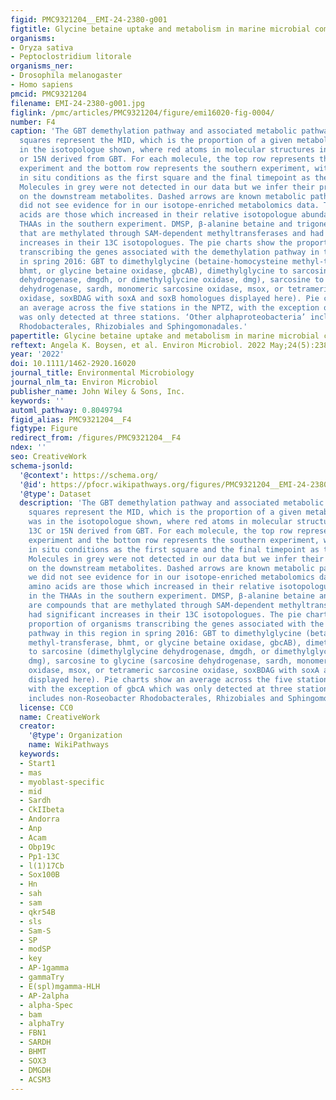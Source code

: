 ```yaml
---
figid: PMC9321204__EMI-24-2380-g001
figtitle: Glycine betaine uptake and metabolism in marine microbial communities
organisms:
- Oryza sativa
- Peptoclostridium litorale
organisms_ner:
- Drosophila melanogaster
- Homo sapiens
pmcid: PMC9321204
filename: EMI-24-2380-g001.jpg
figlink: /pmc/articles/PMC9321204/figure/emi16020-fig-0004/
number: F4
caption: 'The GBT demethylation pathway and associated metabolic pathways. Shaded
  squares represent the MID, which is the proportion of a given metabolite that was
  in the isotopologue shown, where red atoms in molecular structures indicate 13C
  or 15N derived from GBT. For each molecule, the top row represents the northern
  experiment and the bottom row represents the southern experiment, with the initial
  in situ conditions as the first square and the final timepoint as the last square.
  Molecules in grey were not detected in our data but we infer their presence based
  on the downstream metabolites. Dashed arrows are known metabolic pathways that we
  did not see evidence for in our isotope‐enriched metabolomics data. The listed amino
  acids are those which increased in their relative isotopologue abundance in the
  THAAs in the southern experiment. DMSP, β‐alanine betaine and trigonelline are compounds
  that are methylated through SAM‐dependent methyltransferases and had significant
  increases in their 13C isotopologues. The pie charts show the proportion of organisms
  transcribing the genes associated with the demethylation pathway in this region
  in spring 2016: GBT to dimethylglycine (betaine‐homocysteine methyl‐transferase,
  bhmt, or glycine betaine oxidase, gbcAB), dimethylglycine to sarcosine (dimethylglycine
  dehydrogenase, dmgdh, or dimethylglycine oxidase, dmg), sarcosine to glycine (sarcosine
  dehydrogenase, sardh, monomeric sarcosine oxidase, msox, or tetrameric sarcosine
  oxidase, soxBDAG with soxA and soxB homologues displayed here). Pie charts show
  an average across the five stations in the NPTZ, with the exception of gbcA which
  was only detected at three stations. ‘Other alphaproteobacteria’ includes non‐Roseobacter
  Rhodobacterales, Rhizobiales and Sphingomonadales.'
papertitle: Glycine betaine uptake and metabolism in marine microbial communities.
reftext: Angela K. Boysen, et al. Environ Microbiol. 2022 May;24(5):2380-2403.
year: '2022'
doi: 10.1111/1462-2920.16020
journal_title: Environmental Microbiology
journal_nlm_ta: Environ Microbiol
publisher_name: John Wiley & Sons, Inc.
keywords: ''
automl_pathway: 0.8049794
figid_alias: PMC9321204__F4
figtype: Figure
redirect_from: /figures/PMC9321204__F4
ndex: ''
seo: CreativeWork
schema-jsonld:
  '@context': https://schema.org/
  '@id': https://pfocr.wikipathways.org/figures/PMC9321204__EMI-24-2380-g001.html
  '@type': Dataset
  description: 'The GBT demethylation pathway and associated metabolic pathways. Shaded
    squares represent the MID, which is the proportion of a given metabolite that
    was in the isotopologue shown, where red atoms in molecular structures indicate
    13C or 15N derived from GBT. For each molecule, the top row represents the northern
    experiment and the bottom row represents the southern experiment, with the initial
    in situ conditions as the first square and the final timepoint as the last square.
    Molecules in grey were not detected in our data but we infer their presence based
    on the downstream metabolites. Dashed arrows are known metabolic pathways that
    we did not see evidence for in our isotope‐enriched metabolomics data. The listed
    amino acids are those which increased in their relative isotopologue abundance
    in the THAAs in the southern experiment. DMSP, β‐alanine betaine and trigonelline
    are compounds that are methylated through SAM‐dependent methyltransferases and
    had significant increases in their 13C isotopologues. The pie charts show the
    proportion of organisms transcribing the genes associated with the demethylation
    pathway in this region in spring 2016: GBT to dimethylglycine (betaine‐homocysteine
    methyl‐transferase, bhmt, or glycine betaine oxidase, gbcAB), dimethylglycine
    to sarcosine (dimethylglycine dehydrogenase, dmgdh, or dimethylglycine oxidase,
    dmg), sarcosine to glycine (sarcosine dehydrogenase, sardh, monomeric sarcosine
    oxidase, msox, or tetrameric sarcosine oxidase, soxBDAG with soxA and soxB homologues
    displayed here). Pie charts show an average across the five stations in the NPTZ,
    with the exception of gbcA which was only detected at three stations. ‘Other alphaproteobacteria’
    includes non‐Roseobacter Rhodobacterales, Rhizobiales and Sphingomonadales.'
  license: CC0
  name: CreativeWork
  creator:
    '@type': Organization
    name: WikiPathways
  keywords:
  - Start1
  - mas
  - myoblast-specific
  - mid
  - Sardh
  - CkIIbeta
  - Andorra
  - Anp
  - Acam
  - Obp19c
  - Pp1-13C
  - l(1)17Cb
  - Sox100B
  - Hn
  - sah
  - sam
  - qkr54B
  - sls
  - Sam-S
  - SP
  - modSP
  - key
  - AP-1gamma
  - gammaTry
  - E(spl)mgamma-HLH
  - AP-2alpha
  - alpha-Spec
  - bam
  - alphaTry
  - FBN1
  - SARDH
  - BHMT
  - SOX3
  - DMGDH
  - ACSM3
---
```

